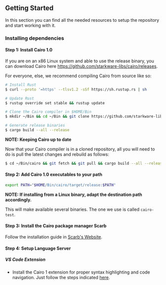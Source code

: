 ## Getting Started

In this section you can find all the needed resources to setup the repository and start working with it.

### Installing dependencies

#### Step 1: Install Cairo 1.0

If you are on an x86 Linux system and able to use the release binary,
you can download Cairo here https://github.com/starkware-libs/cairo/releases.

For everyone, else, we recommend compiling Cairo from source like so:

```bash
# Install Rust
$ curl --proto '=https' --tlsv1.2 -sSf https://sh.rustup.rs | sh

# Update Rust
$ rustup override set stable && rustup update

# Clone the Cairo compiler in $HOME/Bin
$ mkdir ~/Bin && cd ~/Bin && git clone https://github.com/starkware-libs/cairo.git && cd cairo

# Generate release binaries
$ cargo build --all --release
```

**NOTE: Keeping Cairo up to date**

Now that your Cairo compiler is in a cloned repository, all you will need to do
is pull the latest changes and rebuild as follows:

```bash
$ cd ~/Bin/cairo && git fetch && git pull && cargo build --all --release
```

#### Step 2: Add Cairo 1.0 executables to your path

```bash
export PATH="$HOME/Bin/cairo/target/release:$PATH"
```

**NOTE: If installing from a Linux binary, adapt the destination path accordingly.**

This will make available several binaries. The one we use is called `cairo-test`.

#### Step 3: Install the Cairo package manager Scarb

Follow the installation guide in [Scarb's Website](https://docs.swmansion.com/scarb/download).

#### Step 4: Setup Language Server

##### VS Code Extension

- Install the Cairo 1 extension for proper syntax highlighting and code navigation.
Just follow the steps indicated [here](https://github.com/starkware-libs/cairo/blob/main/vscode-cairo/README.md).
